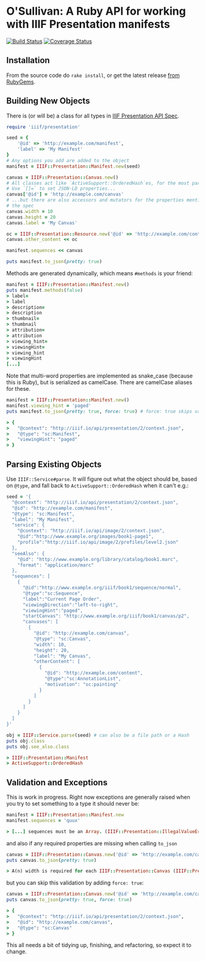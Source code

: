 # O'Sullivan: A Ruby API for working with IIIF Presentation manifests

[![Build Status](https://travis-ci.org/iiif-prezi/osullivan.svg?branch=development)](https://travis-ci.org/IIIF/osullivan)
[![Coverage Status](https://coveralls.io/repos/iiif-prezi/osullivan/badge.svg?branch=development&service=github)](https://coveralls.io/github/IIIF/osullivan?branch=development)


## Installation

From the source code do `rake install`, or get the latest release [from RubyGems](https://rubygems.org/gems/iiif-presentation).

## Building New Objects

There is (or will be) a class for all types in [IIIF Presentation API Spec](http://iiif.io/api/presentation/2.0/).




```ruby
require 'iiif/presentation'

seed = {
    '@id' => 'http://example.com/manifest',
    'label' => 'My Manifest'
}
# Any options you add are added to the object
manifest = IIIF::Presentation::Manifest.new(seed)

canvas = IIIF::Presentation::Canvas.new()
# All classes act like `ActiveSupport::OrderedHash`es, for the most part.
# Use `[]=` to set JSON-LD properties...
canvas['@id'] = 'http://example.com/canvas'
# ...but there are also accessors and mutators for the properties mentioned in 
# the spec
canvas.width = 10
canvas.height = 20
canvas.label = 'My Canvas'

oc = IIIF::Presentation::Resource.new('@id' => 'http://example.com/content')
canvas.other_content << oc

manifest.sequences << canvas

puts manifest.to_json(pretty: true)
```

Methods are generated dynamically, which means `#methods` is your friend:

```ruby
manifest = IIIF::Presentation::Manifest.new()
puts manifest.methods(false)
> label=
> label
> description=
> description
> thumbnail=
> thumbnail
> attribution=
> attribution
> viewing_hint=
> viewingHint=
> viewing_hint
> viewingHint
[...]
```

Note that multi-word properties are implemented as snake_case (because this is
Ruby), but is serialized as camelCase. There are camelCase aliases for these.

```ruby
manifest = IIIF::Presentation::Manifest.new()
manifest.viewing_hint = 'paged'
puts manifest.to_json(pretty: true, force: true) # force: true skips validations

> {
>   "@context": "http://iiif.io/api/presentation/2/context.json",
>   "@type": "sc:Manifest",
>   "viewingHint": "paged"
> }

```

## Parsing Existing Objects

Use `IIIF::Service#parse`. It will figure out what the object
should be, based on `@type`, and fall back to `ActiveSupport::OrderedHash` when
it can't e.g.:

```ruby
seed = '{
  "@context": "http://iiif.io/api/presentation/2/context.json",
  "@id": "http://example.com/manifest",
  "@type": "sc:Manifest",
  "label": "My Manifest",
  "service": {
    "@context": "http://iiif.io/api/image/2/context.json",
    "@id":"http://www.example.org/images/book1-page1",
    "profile":"http://iiif.io/api/image/2/profiles/level2.json"
  },
  "seeAlso": {
    "@id": "http://www.example.org/library/catalog/book1.marc",
    "format": "application/marc"
  },
  "sequences": [
    {
      "@id":"http://www.example.org/iiif/book1/sequence/normal",
      "@type":"sc:Sequence",
      "label":"Current Page Order",
      "viewingDirection":"left-to-right",
      "viewingHint":"paged",
      "startCanvas": "http://www.example.org/iiif/book1/canvas/p2",
      "canvases": [
        {
          "@id": "http://example.com/canvas",
          "@type": "sc:Canvas",
          "width": 10,
          "height": 20,
          "label": "My Canvas",
          "otherContent": [
            {
              "@id": "http://example.com/content",
              "@type":"sc:AnnotationList",
              "motivation": "sc:painting"
            }
          ]
        }
      ]
    }
  ]
}'

obj = IIIF::Service.parse(seed) # can also be a file path or a Hash
puts obj.class
puts obj.see_also.class

> IIIF::Presentation::Manifest
> ActiveSupport::OrderedHash
```

## Validation and Exceptions

This is work in progress. Right now exceptions are generally raised when you 
try to set something to a type it should never be:

```ruby
manifest = IIIF::Presentation::Manifest.new
manifest.sequences = 'quux'

> [...] sequences must be an Array. (IIIF::Presentation::IllegalValueError)
```

and also if any required properties are missing when calling `to_json`

```ruby
canvas = IIIF::Presentation::Canvas.new('@id' => 'http://example.com/canvas')
puts canvas.to_json(pretty: true)

> A(n) width is required for each IIIF::Presentation::Canvas (IIIF::Presentation::MissingRequiredKeyError)
```

but you can skip this validation by adding `force: true`:

```ruby
canvas = IIIF::Presentation::Canvas.new('@id' => 'http://example.com/canvas')
puts canvas.to_json(pretty: true, force: true)

> {
>   "@context": "http://iiif.io/api/presentation/2/context.json",
>   "@id": "http://example.com/canvas",
>   "@type": "sc:Canvas"
> }
```
This all needs a bit of tidying up, finishing, and refactoring, so expect it to 
change.
